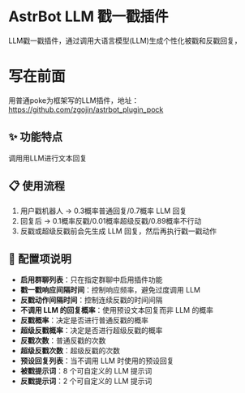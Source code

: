  # AstrBot LLM 戳一戳插件
LLM戳一戳插件，通过调用大语言模型(LLM)生成个性化被戳和反戳回复，

 # 写在前面
 用普通poke为框架写的LLM插件，地址：https://github.com/zgojin/astrbot_plugin_pock
## ✨ 功能特点

调用用LLM进行文本回复

## 📋 使用流程

1. 用户戳机器人 → 0.3概率普通回复/0.7概率 LLM 回复
2. 回复后 → 0.1概率反戳/0.01概率超级反戳/0.89概率不行动
3. 反戳或超级反戳前会先生成 LLM 回复，然后再执行戳一戳动作

## 🔧 配置项说明

- **启用群聊列表**：只在指定群聊中启用插件功能
- **戳一戳响应间隔时间**：控制响应频率，避免过度调用 LLM
- **反戳动作间隔时间**：控制连续反戳的时间间隔
- **不调用 LLM 的回复概率**：使用预设文本回复而非 LLM 的概率
- **反戳概率**：决定是否进行普通反戳的概率
- **超级反戳概率**：决定是否进行超级反戳的概率
- **反戳次数**：普通反戳的次数
- **超级反戳次数**：超级反戳的次数
- **预设回复列表**：当不调用 LLM 时使用的预设回复
- **被戳提示词**：8 个可自定义的 LLM 提示词
- **反戳提示词**：2 个可自定义的 LLM 提示词





